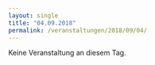 ```yaml
---
layout: single
title: "04.09.2018"
permalink: /veranstaltungen/2018/09/04/
---
```


Keine Veranstaltung an diesem Tag.
